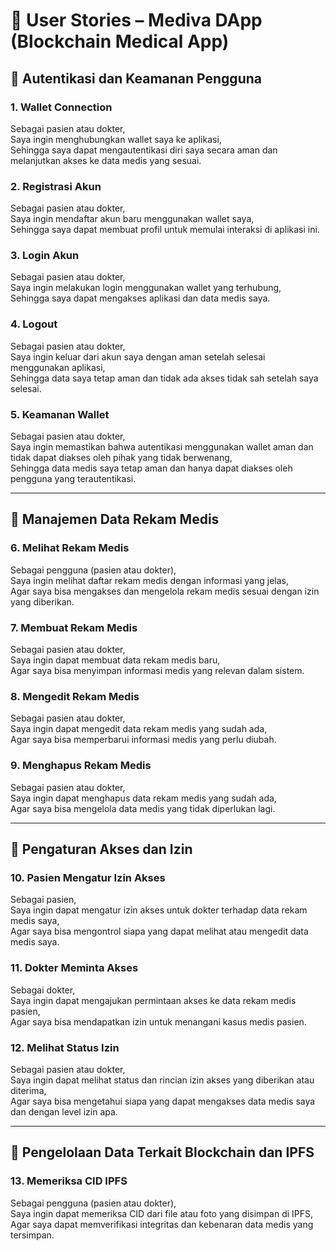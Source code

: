 # 📘 User Stories – Mediva DApp (Blockchain Medical App)

## 🔐 Autentikasi dan Keamanan Pengguna

### 1. Wallet Connection
Sebagai pasien atau dokter,  
Saya ingin menghubungkan wallet saya ke aplikasi,  
Sehingga saya dapat mengautentikasi diri saya secara aman dan melanjutkan akses ke data medis yang sesuai.

### 2. Registrasi Akun
Sebagai pasien atau dokter,  
Saya ingin mendaftar akun baru menggunakan wallet saya,  
Sehingga saya dapat membuat profil untuk memulai interaksi di aplikasi ini.

### 3. Login Akun
Sebagai pasien atau dokter,  
Saya ingin melakukan login menggunakan wallet yang terhubung,  
Sehingga saya dapat mengakses aplikasi dan data medis saya.

### 4. Logout
Sebagai pasien atau dokter,  
Saya ingin keluar dari akun saya dengan aman setelah selesai menggunakan aplikasi,  
Sehingga data saya tetap aman dan tidak ada akses tidak sah setelah saya selesai.

### 5. Keamanan Wallet
Sebagai pasien atau dokter,  
Saya ingin memastikan bahwa autentikasi menggunakan wallet aman dan tidak dapat diakses oleh pihak yang tidak berwenang,  
Sehingga data medis saya tetap aman dan hanya dapat diakses oleh pengguna yang terautentikasi.

---

## 📁 Manajemen Data Rekam Medis

### 6. Melihat Rekam Medis
Sebagai pengguna (pasien atau dokter),  
Saya ingin melihat daftar rekam medis dengan informasi yang jelas,  
Agar saya bisa mengakses dan mengelola rekam medis sesuai dengan izin yang diberikan.

### 7. Membuat Rekam Medis
Sebagai pasien atau dokter,  
Saya ingin dapat membuat data rekam medis baru,  
Agar saya bisa menyimpan informasi medis yang relevan dalam sistem.

### 8. Mengedit Rekam Medis
Sebagai pasien atau dokter,  
Saya ingin dapat mengedit data rekam medis yang sudah ada,  
Agar saya bisa memperbarui informasi medis yang perlu diubah.

### 9. Menghapus Rekam Medis
Sebagai pasien atau dokter,  
Saya ingin dapat menghapus data rekam medis yang sudah ada,  
Agar saya bisa mengelola data medis yang tidak diperlukan lagi.

---

## 🔐 Pengaturan Akses dan Izin

### 10. Pasien Mengatur Izin Akses
Sebagai pasien,  
Saya ingin dapat mengatur izin akses untuk dokter terhadap data rekam medis saya,  
Agar saya bisa mengontrol siapa yang dapat melihat atau mengedit data medis saya.

### 11. Dokter Meminta Akses
Sebagai dokter,  
Saya ingin dapat mengajukan permintaan akses ke data rekam medis pasien,  
Agar saya bisa mendapatkan izin untuk menangani kasus medis pasien.

### 12. Melihat Status Izin
Sebagai pasien atau dokter,  
Saya ingin dapat melihat status dan rincian izin akses yang diberikan atau diterima,  
Agar saya bisa mengetahui siapa yang dapat mengakses data medis saya dan dengan level izin apa.

---

## 🧾 Pengelolaan Data Terkait Blockchain dan IPFS

### 13. Memeriksa CID IPFS
Sebagai pengguna (pasien atau dokter),  
Saya ingin dapat memeriksa CID dari file atau foto yang disimpan di IPFS,  
Agar saya dapat memverifikasi integritas dan kebenaran data medis yang tersimpan.
